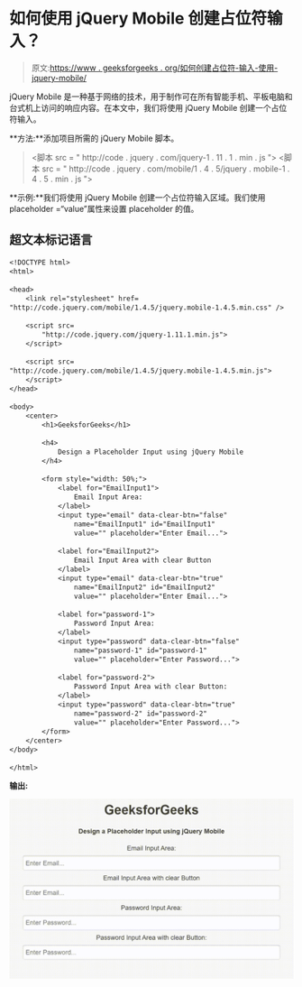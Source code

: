 # 如何使用 jQuery Mobile 创建占位符输入？

> 原文:[https://www . geeksforgeeks . org/如何创建占位符-输入-使用-jquery-mobile/](https://www.geeksforgeeks.org/how-to-create-a-placeholder-input-using-jquery-mobile/)

jQuery Mobile 是一种基于网络的技术，用于制作可在所有智能手机、平板电脑和台式机上访问的响应内容。在本文中，我们将使用 jQuery Mobile 创建一个占位符输入。

**方法:**添加项目所需的 jQuery Mobile 脚本。

> <link rel="”stylesheet”" href="”http://code.jquery.com/mobile/1.4.5/jquery.mobile-1.4.5.min.css”">
> <脚本 src = " http://code . jquery . com/jquery-1 . 11 . 1 . min . js "></脚本>
> <脚本 src = " http://code . jquery . com/mobile/1 . 4 . 5/jquery . mobile-1 . 4 . 5 . min . js "></脚本>

**示例:**我们将使用 jQuery Mobile 创建一个占位符输入区域。我们使用 placeholder =“value”属性来设置 placeholder 的值。

## 超文本标记语言

```
<!DOCTYPE html>
<html>

<head>
    <link rel="stylesheet" href=
"http://code.jquery.com/mobile/1.4.5/jquery.mobile-1.4.5.min.css" />

    <script src=
        "http://code.jquery.com/jquery-1.11.1.min.js">
    </script>

    <script src=
"http://code.jquery.com/mobile/1.4.5/jquery.mobile-1.4.5.min.js">
    </script>
</head>

<body>
    <center>
        <h1>GeeksforGeeks</h1>

        <h4>
            Design a Placeholder Input using jQuery Mobile
        </h4>

        <form style="width: 50%;">
            <label for="EmailInput1">
                Email Input Area:
            </label>
            <input type="email" data-clear-btn="false" 
                name="EmailInput1" id="EmailInput1" 
                value="" placeholder="Enter Email...">

            <label for="EmailInput2">
                Email Input Area with clear Button
            </label>
            <input type="email" data-clear-btn="true" 
                name="EmailInput2" id="EmailInput2" 
                value="" placeholder="Enter Email...">

            <label for="password-1">
                Password Input Area:
            </label>
            <input type="password" data-clear-btn="false"
                name="password-1" id="password-1" 
                value="" placeholder="Enter Password...">

            <label for="password-2">
                Password Input Area with clear Button:
            </label>
            <input type="password" data-clear-btn="true"
                name="password-2" id="password-2" 
                value="" placeholder="Enter Password...">
        </form>
    </center>
</body>

</html>
```

**输出:**

![](img/ca1de2c247d957a09744446e8a2587dc.png)